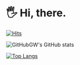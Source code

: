 # 🖐 Hi, there.  

[![Hits](https://hits.seeyoufarm.com/api/count/incr/badge.svg?url=https%3A%2F%2Fgithub.com%2FGitHubGW&count_bg=%237ACB3C&title_bg=%23555555&icon=cliqz.svg&icon_color=%23FFFFFF&title=hits&edge_flat=true)](https://hits.seeyoufarm.com)

![GitHubGW's GitHub stats](https://github-readme-stats.vercel.app/api?username=GitHubGW&theme=react&show_icons=true&hide=contribs,prs)

[![Top Langs](https://github-readme-stats.vercel.app/api/top-langs/?username=GitHubGW&layout=compact&hide=html)](https://github.com/anuraghazra/github-readme-stats)
